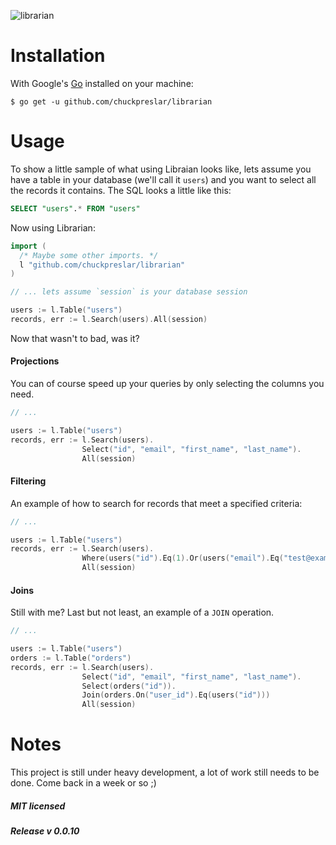 ![librarian](http://i.imgur.com/lvQmuIY.png)

Installation
============

With Google's [Go](http://www.golang.org) installed on your machine:

    $ go get -u github.com/chuckpreslar/librarian

Usage
=====

To show a little sample of what using Libraian looks like, lets assume you have a table in your database (we'll call it `users`) and you want to select all the records it contains.  The SQL looks a little like this:

```sql
SELECT "users".* FROM "users"
```

Now using Librarian:

```go
import (
  /* Maybe some other imports. */
  l "github.com/chuckpreslar/librarian"
)

// ... lets assume `session` is your database session

users := l.Table("users")
records, err := l.Search(users).All(session)
```

Now that wasn't to bad, was it?

#### Projections

You can of course speed up your queries by only selecting the columns you need.

```go
// ...

users := l.Table("users")
records, err := l.Search(users).
                Select("id", "email", "first_name", "last_name").
                All(session)
```

#### Filtering

An example of how to search for records that meet a specified criteria:

```go
// ...

users := l.Table("users")
records, err := l.Search(users).
                Where(users("id").Eq(1).Or(users("email").Eq("test@example.com"))).
                All(session)
```

#### Joins

Still with me?  Last but not least, an example of a `JOIN` operation.

```go
// ...

users := l.Table("users")
orders := l.Table("orders")
records, err := l.Search(users).
                Select("id", "email", "first_name", "last_name").
                Select(orders("id")).
                Join(orders.On("user_id").Eq(users("id")))
                All(session)
```

Notes
=====

This project is still under heavy development, a lot of work still needs to be done.  Come back in a week or so ;)

##### MIT licensed
##### Release v 0.0.10
